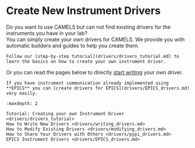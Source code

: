 # Create New Instrument Drivers

Do you want to use CAMELS but can not find existing drivers for the instruments you have in your lab?\
You can simply create your own drivers for CAMELS. We provide you with automatic builders and guides to help you create them.

```{tip}
Follow our [step-by-step tutorial](drivers/drivers_tutorial.md) to learn the basics on how to create your own instrument driver.  
```

Or you can read the pages below to directly [start writing](drivers/writing_drivers.md) your own driver.

```{tip}
If you have instrument communication already implemented using **EPICS** you can [create drivers for EPICS](drivers/EPICS_drivers.md) very easily. 
```

```{toctree}
:maxdepth: 2

Tutorial: Creating your own Instrument Driver <drivers/drivers_tutorial>
How to Write New Drivers <drivers/writing_drivers.md>
How to Modify Existing Drivers <drivers/modifying_drivers.md>
How to Share Your Drivers with Others <drivers/pypi_drivers.md>
EPICS Instrument Drivers <drivers/EPICS_drivers.md>
```
